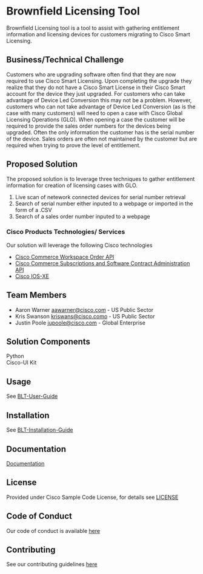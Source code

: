 # Brownfield Licensing Tool

Brownfield Licensing tool is a tool to assist with gathering entitlement information and licensing devices 
for customers migrating to Cisco Smart Licensing. 


## Business/Technical Challenge
Customers who are upgrading software often find that they are now required to use Cisco Smart Licensing.
Upon completing the upgrade they realize that they do not have a Cisco Smart License in their Cisco
Smart account for the device they just upgraded. For customers who can take advantage of Device Led
Conversion this may not be a problem. However, customers who can not take advantage of Device Led Conversion 
(as is the case with many customers) will need to open a case with Cisco Global Licensing Operations (GLO). When opening a
case the customer will be required to provide the sales order numbers for the devices being upgraded. Often the 
only information the customer has is the serial number of the device. Sales orders are often not maintained by the customer 
but are required when trying to prove the level of entitlement.

## Proposed Solution

The proposed solution is to leverage three techniques to gather entitlement information for creation of licensing cases
with GLO.

1) Live scan of netework connected devices for serial number retrieval
2) Search of serial number either inputed to a webpage or imported in the form of a .CSV
3) Search of a sales order number inputed to a webpage

### Cisco Products Technologies/ Services

Our solution will leverage the following Cisco technologies

* [Cisco Commerce Workspace Order API](http://cisco.com/go/aci)
* [Cisco Commerce Subscriptions and Software Contract Administration API](http://cisco.com/go/dna)
* [Cisco IOS-XE](http://cisco.com/go/ios-xe)

## Team Members

* Aaron Warner <aawarner@cisco.com> - US Public Sector
* Kris Swanson <kriswans@cisco.como> - US Public Sector
* Justin Poole <jupoole@cisco.com> - Global Enterprise


## Solution Components

Python\
Cisco-UI Kit

## Usage

See [BLT-User-Guide](docs/BLT-Install-Guide.pdf)

## Installation

See [BLT-Installation-Guide](docs/BLT-Install-Guide.pdf)


## Documentation

[Documentation](docs/)

## License

Provided under Cisco Sample Code License, for details see [LICENSE](./LICENSE)

## Code of Conduct

Our code of conduct is available [here](./CODE_OF_CONDUCT.md)

## Contributing

See our contributing guidelines [here](./CONTRIBUTING.md)
